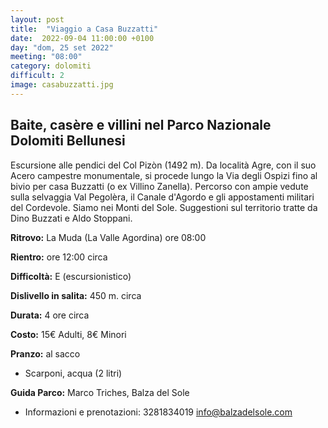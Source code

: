 ```yaml
---
layout: post
title:  "Viaggio a Casa Buzzatti"
date:  2022-09-04 11:00:00 +0100
day: "dom, 25 set 2022"
meeting: "08:00"
category: dolomiti 
difficult: 2
image: casabuzzatti.jpg
---
```


## Baite, casère e villini nel Parco Nazionale Dolomiti Bellunesi

Escursione alle pendici del Col Pizòn (1492 m). Da località Agre, con il suo Acero campestre monumentale, si procede lungo la Via degli Ospizi fino al bivio per casa Buzzatti (o ex Villino Zanella). Percorso con ampie vedute sulla selvaggia Val Pegolèra, il Canale d'Agordo e gli appostamenti militari del Cordevole. Siamo nei Monti del Sole. Suggestioni sul territorio tratte da Dino Buzzati e Aldo Stoppani.

**Ritrovo:** La Muda (La Valle Agordina) ore 08:00

**Rientro:** ore 12:00 circa 

**Difficoltà:** E (escursionistico)

**Dislivello in salita:**  450 m. circa

**Durata:** 4 ore circa

**Costo:** 15€ Adulti, 8€ Minori

**Pranzo:** al sacco 

+ Scarponi, acqua (2 litri)  

**Guida Parco:** Marco Triches, Balza del Sole
* Informazioni e prenotazioni: 3281834019 info@balzadelsole.com 

